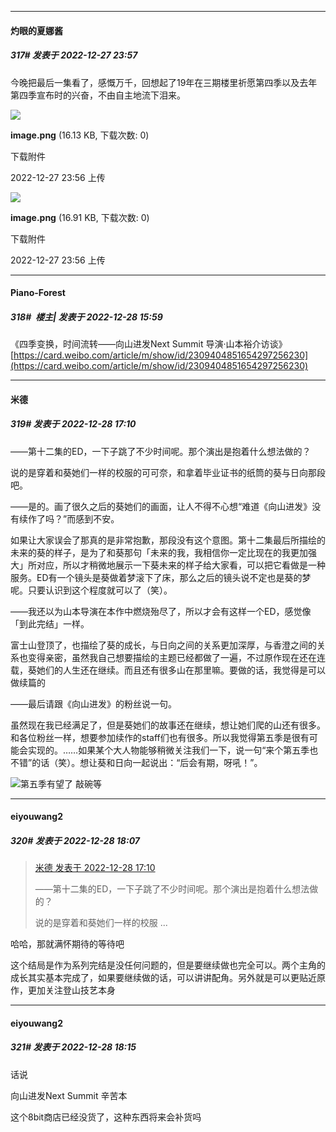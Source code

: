 

*****

####  灼眼的夏娜酱  
##### 317#       发表于 2022-12-27 23:57

今晚把最后一集看了，感慨万千，回想起了19年在三期楼里祈愿第四季以及去年第四季宣布时的兴奋，不由自主地流下泪来。

<img src="https://img.saraba1st.com/forum/202212/27/235620s5k2i8dai9i2fgge.png" referrerpolicy="no-referrer">

<strong>image.png</strong> (16.13 KB, 下载次数: 0)

下载附件

2022-12-27 23:56 上传

<img src="https://img.saraba1st.com/forum/202212/27/235634sxtgqcxk81z8yqil.png" referrerpolicy="no-referrer">

<strong>image.png</strong> (16.91 KB, 下载次数: 0)

下载附件

2022-12-27 23:56 上传



*****

####  Piano-Forest  
##### 318#         楼主| 发表于 2022-12-28 15:59

《四季变换，时间流转——向山进发Next Summit 导演·山本裕介访谈》
[https://card.weibo.com/article/m/show/id/2309404851654297256230](https://card.weibo.com/article/m/show/id/2309404851654297256230)



*****

####  米德  
##### 319#       发表于 2022-12-28 17:10

​——第十二集的ED，一下子跳了不少时间呢。那个演出是抱着什么想法做的？

说的是穿着和葵她们一样的校服的可可奈，和拿着毕业证书的纸筒的葵与日向那段吧。

​——是的。画了很久之后的葵她们的画面，让人不得不心想“难道《向山进发》没有续作了吗？”而感到不安。

​如果让大家误会了那真的是非常抱歉，那段没有这个意图。第十二集最后所描绘的未来的葵的样子，是为了和葵那句「未来的我，我相信你一定比现在的我更加强大」所对应，所以才稍微地展示一下葵未来的样子给大家看，可以把它看做是一种服务。ED有一个镜头是葵做着梦滚下了床，那么之后的镜头说不定也是葵的梦呢。只要认识到这个程度就可以了（笑）。

​——我还以为山本导演在本作中燃烧殆尽了，所以才会有这样一个ED，感觉像「到此完结」一样。

​富士山登顶了，也描绘了葵的成长，与日向之间的关系更加深厚，与香澄之间的关系也变得亲密，虽然我自己想要描绘的主题已经都做了一遍，不过原作现在还在连载，葵她们的人生还在继续。而且还有很多山在那里嘛。要做的话，我觉得是可以做续篇的

​——最后请跟《向山进发》的粉丝说一句。

​虽然现在我已经满足了，但是葵她们的故事还在继续，想让她们爬的山还有很多。和各位粉丝一样，想要参加续作的staff们也有很多。所以我觉得第五季是很有可能会实现的。……如果某个大人物能够稍微关注我们一下，说一句“来个第五季也不错”的话（笑）。想让葵和日向一起说出：“后会有期，呀吼！”。

<img src="https://static.saraba1st.com/image/smiley/face2017/136.png" referrerpolicy="no-referrer">第五季有望了 敲碗等



*****

####  eiyouwang2  
##### 320#       发表于 2022-12-28 18:07

<blockquote><a href="httphttps://bbs.saraba1st.com/2b/forum.php?mod=redirect&amp;goto=findpost&amp;pid=59119673&amp;ptid=1993868" target="_blank">米德 发表于 2022-12-28 17:10</a>

​——第十二集的ED，一下子跳了不少时间呢。那个演出是抱着什么想法做的？

说的是穿着和葵她们一样的校服 ...</blockquote>
哈哈，那就满怀期待的等待吧

这个结局是作为系列完结是没任何问题的，但是要继续做也完全可以。两个主角的成长其实基本完成了，如果要继续做的话，可以讲讲配角。另外就是可以更贴近原作，更加关注登山技艺本身



*****

####  eiyouwang2  
##### 321#       发表于 2022-12-28 18:15

话说

向山进发Next Summit 辛苦本

这个8bit商店已经没货了，这种东西将来会补货吗

